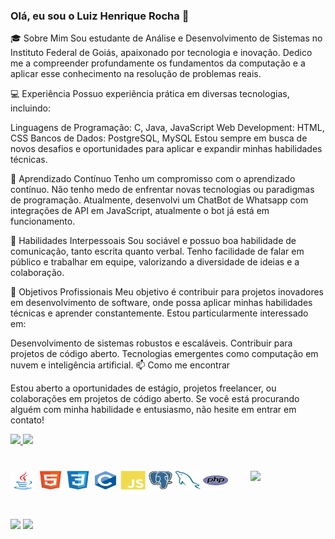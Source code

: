 ### Olá, eu sou o Luiz Henrique Rocha 👋
🎓 Sobre Mim
Sou estudante de Análise e Desenvolvimento de Sistemas no Instituto Federal de Goiás, apaixonado por tecnologia e inovação. Dedico me a compreender profundamente os fundamentos da computação e a aplicar esse conhecimento na resolução de problemas reais.

💻 Experiência
Possuo experiência prática em diversas tecnologias, incluindo:

Linguagens de Programação: C, Java, JavaScript
Web Development: HTML, CSS
Bancos de Dados: PostgreSQL, MySQL
Estou sempre em busca de novos desafios e oportunidades para aplicar e expandir minhas habilidades técnicas.

🌱 Aprendizado Contínuo
Tenho um compromisso com o aprendizado contínuo. Não tenho medo de enfrentar novas tecnologias ou paradigmas de programação. Atualmente, desenvolvi um ChatBot de Whatsapp com integrações de API em JavaScript, atualmente o bot já está em funcionamento.

👥 Habilidades Interpessoais
Sou sociável e possuo boa habilidade de comunicação, tanto escrita quanto verbal. Tenho facilidade de falar em público e trabalhar em equipe, valorizando a diversidade de ideias e a colaboração.

🚀 Objetivos Profissionais
Meu objetivo é contribuir para projetos inovadores em desenvolvimento de software, onde possa aplicar minhas habilidades técnicas e aprender constantemente. Estou particularmente interessado em:

Desenvolvimento de sistemas robustos e escaláveis.
Contribuir para projetos de código aberto.
Tecnologias emergentes como computação em nuvem e inteligência artificial.
📫 Como me encontrar

Estou aberto a oportunidades de estágio, projetos freelancer, ou colaborações em projetos de código aberto. Se você está procurando alguém com minha habilidade e entusiasmo, não hesite em entrar em contato!
<div>
  <a href="https://github.com/LuizHenriqueRO">
    <img height="200em" class="color" src="https://github-readme-stats.vercel.app/api?username=LuizHenriqueRO&count_private=true&show_icons=true&bg_color=30,000000,4169E1&title_color=fff&text_color=fff" />
    <img height="200em" src="https://github-readme-stats.vercel.app/api/top-langs/?username=LuizHenriqueRO&layout=donut&bg_color=30,4169E1,000000&title_color=fff&text_color=fff" />
  </a>
 </div>

<div style="display: inline_block; margin-top: 40px;">
    <img align="center" alt="Java" height="30" width="40" src="https://raw.githubusercontent.com/devicons/devicon/master/icons/java/java-original.svg">
    <img align="center" alt="HTML" height="30" width="40" src="https://raw.githubusercontent.com/devicons/devicon/master/icons/html5/html5-original.svg">
    <img align="center" alt="CSS" height="30" width="40" src="https://raw.githubusercontent.com/devicons/devicon/master/icons/css3/css3-original.svg">
    <img align="center" alt="C" height="30" width="40" src="https://raw.githubusercontent.com/devicons/devicon/master/icons/c/c-original.svg">
    <img align="center" alt="JavaScript" height="30" width="40" src="https://raw.githubusercontent.com/devicons/devicon/master/icons/javascript/javascript-plain.svg">
    <img align="right" src= "https://github.com/LuizHenriqueRO/LuizHenriqueRO/assets/55677633/19dacad6-b4d3-4c10-98a4-f3690c2fd018" width="120">
    <img align="center" alt="PostgreSQL" height="30" width="40" src="https://raw.githubusercontent.com/devicons/devicon/master/icons/postgresql/postgresql-original.svg">
    <img align="center" alt="MySQL" height="30" width="40" src="https://raw.githubusercontent.com/devicons/devicon/master/icons/mysql/mysql-original.svg">
    <img align="center" alt="PHP" height="30" width="40" src="https://raw.githubusercontent.com/devicons/devicon/master/icons/php/php-original.svg">

  <br>
</div>

<div style="margin-top: 30px;">
    <br>
    <a href="www.linkedin.com/in/luiz-henrique-rocha-de-oliveira-547655244" target="_blank"><img src="https://img.shields.io/badge/LinkedIn-0077B5?style=for-the-badge&logo=linkedin&logoColor=white" target="_blank"></a> 
    <a href="mailto:luizrocha1911@gmail.com"><img src="https://img.shields.io/badge/-Gmail-%23333?style=for-the-badge&logo=gmail&logoColor=white" target="_blank"></a>
</div>
